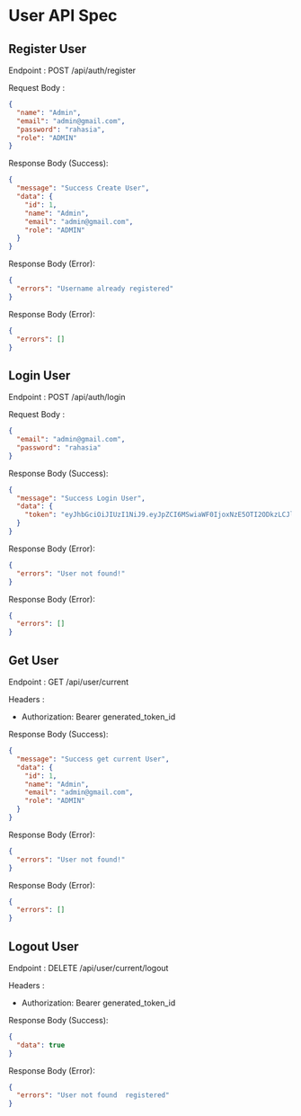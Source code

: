# User API Spec

## Register User

Endpoint : POST /api/auth/register

Request Body :

```json
{
  "name": "Admin",
  "email": "admin@gmail.com",
  "password": "rahasia",
  "role": "ADMIN"
}
```

Response Body (Success):

```json
{
  "message": "Success Create User",
  "data": {
    "id": 1,
    "name": "Admin",
    "email": "admin@gmail.com",
    "role": "ADMIN"
  }
}
```

Response Body (Error):

```json
{
  "errors": "Username already registered"
}
```

Response Body (Error):

```json
{
  "errors": []
}
```

## Login User

Endpoint : POST /api/auth/login

Request Body :

```json
{
  "email": "admin@gmail.com",
  "password": "rahasia"
}
```

Response Body (Success):

```json
{
  "message": "Success Login User",
  "data": {
    "token": "eyJhbGciOiJIUzI1NiJ9.eyJpZCI6MSwiaWF0IjoxNzE5OTI2ODkzLCJleHAiOjE3MjI1MTg4OTN9.T3-mONEb_nzk_tjQ6mHUAprue2l_LTOxrb60So3Y_J4"
  }
}
```

Response Body (Error):

```json
{
  "errors": "User not found!"
}
```

Response Body (Error):

```json
{
  "errors": []
}
```

## Get User

Endpoint : GET /api/user/current

Headers :

- Authorization: Bearer generated_token_id

Response Body (Success):

```json
{
  "message": "Success get current User",
  "data": {
    "id": 1,
    "name": "Admin",
    "email": "admin@gmail.com",
    "role": "ADMIN"
  }
}
```

Response Body (Error):

```json
{
  "errors": "User not found!"
}
```

Response Body (Error):

```json
{
  "errors": []
}
```

## Logout User

Endpoint : DELETE /api/user/current/logout

Headers :

- Authorization: Bearer generated_token_id

Response Body (Success):

```json
{
  "data": true
}
```

Response Body (Error):

```json
{
  "errors": "User not found  registered"
}
```
